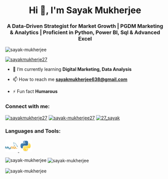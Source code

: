 <h1 align="center">Hi 👋, I'm Sayak Mukherjee</h1>
<h3 align="center">A Data-Driven Strategist for Market Growth | PGDM Marketing & Analytics | Proficient in Python, Power BI, Sql & Advanced Excel </h3>

<p align="left"> <img src="https://komarev.com/ghpvc/?username=sayak-mukherjee&label=Profile%20views&color=0e75b6&style=flat" alt="sayak-mukherjee" /> </p>

<p align="left"> <a href="https://twitter.com/sayakmukherje27" target="blank"><img src="https://img.shields.io/twitter/follow/sayakmukherje27?logo=twitter&style=for-the-badge" alt="sayakmukherje27" /></a> </p>

- 🌱 I’m currently learning **Digital Marketing, Data Analysis**

- 📫 How to reach me **sayakmukherjee638@gmail.com**

- ⚡ Fun fact **Humarous**

<h3 align="left">Connect with me:</h3>
<p align="left">
<a href="https://twitter.com/sayakmukherje27" target="blank"><img align="center" src="https://raw.githubusercontent.com/rahuldkjain/github-profile-readme-generator/master/src/images/icons/Social/twitter.svg" alt="sayakmukherje27" height="30" width="40" /></a>
<a href="https://linkedin.com/in/sayak-mukherjee27" target="blank"><img align="center" src="https://raw.githubusercontent.com/rahuldkjain/github-profile-readme-generator/master/src/images/icons/Social/linked-in-alt.svg" alt="sayak-mukherjee27" height="30" width="40" /></a>
<a href="https://instagram.com/27_sayak" target="blank"><img align="center" src="https://raw.githubusercontent.com/rahuldkjain/github-profile-readme-generator/master/src/images/icons/Social/instagram.svg" alt="27_sayak" height="30" width="40" /></a>
</p>

<h3 align="left">Languages and Tools:</h3>
<p align="left"> <a href="https://www.mysql.com/" target="_blank" rel="noreferrer"> <img src="https://raw.githubusercontent.com/devicons/devicon/master/icons/mysql/mysql-original-wordmark.svg" alt="mysql" width="40" height="40"/> </a> <a href="https://www.python.org" target="_blank" rel="noreferrer"> <img src="https://raw.githubusercontent.com/devicons/devicon/master/icons/python/python-original.svg" alt="python" width="40" height="40"/> </a> </p>


<p><img align="left" src="https://github-readme-stats.vercel.app/api/top-langs?username=sayak-mukherjee&show_icons=true&locale=en&layout=compact" alt="sayak-mukherjee" /></p>

<p>&nbsp;<img align="center" src="https://github-readme-stats.vercel.app/api?username=sayak-mukherjee&show_icons=true&locale=en" alt="sayak-mukherjee" /></p>

<p><img align="center" src="https://github-readme-streak-stats.herokuapp.com/?user=sayak-mukherjee&" alt="sayak-mukherjee" /></p>
